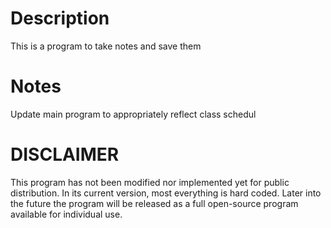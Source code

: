 # Description
This is a program to take notes and save them

# Notes
Update main program to appropriately reflect class schedul

# DISCLAIMER
This program has not been modified nor implemented yet for public distribution. In its current version, most everything is hard coded. Later into the future the program will be released as a full open-source program available for individual use.
